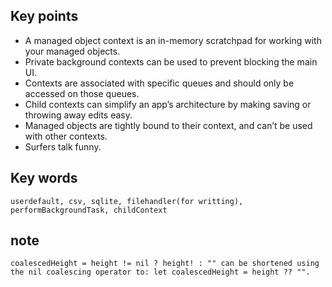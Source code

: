 ## Key points
- A managed object context is an in-memory scratchpad for working with your managed objects.
- Private background contexts can be used to prevent blocking the main UI.
- Contexts are associated with specific queues and should only be accessed on those queues.
- Child contexts can simplify an app’s architecture by making saving or throwing away edits easy.
- Managed objects are tightly bound to their context, and can’t be used with other contexts.
- Surfers talk funny.

## Key words
```
userdefault, csv, sqlite, filehandler(for writting), performBackgroundTask, childContext
```

## note
```
coalescedHeight = height != nil ? height! : "" can be shortened using the nil coalescing operator to: let coalescedHeight = height ?? "".
```
